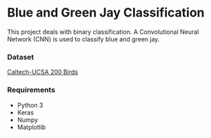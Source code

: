 # Blue and Green Jay Classification

This project deals with binary classification. A Convolutional Neural Network (CNN) is used to classify blue and green jay.

### Dataset
[Caltech-UCSA 200 Birds](http://www.vision.caltech.edu/visipedia/CUB-200.html)

### Requirements
* Python 3
* Keras
* Numpy
* Matplotlib
